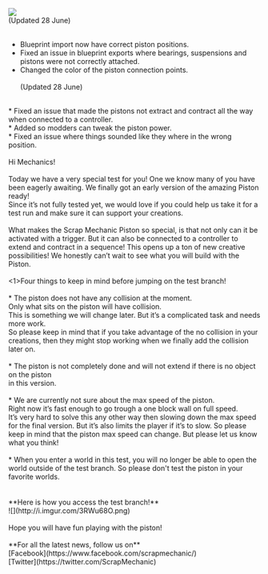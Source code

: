 ![](http://i.imgur.com/pmOSXIa.gif)<br/>
(Updated 28 June)<br/>
<br/>
* Blueprint import now have correct piston positions.<br/>
* Fixed an issue in blueprint exports where bearings, suspensions and pistons were not correctly attached.<br/>
* Changed the color of the piston connection points.<br/><br/>
(Updated 28 June)<br/>
<br/>
* Fixed an issue that made the pistons not extract and contract all the way when connected to a controller. <br/>
* Added so modders can tweak the piston power.<br/>
* Fixed an issue where things sounded like they where in the wrong position.<br/><br/>
Hi Mechanics!<br/>
<br/>
Today we have a very special test for you! One we know many of you have been eagerly awaiting. We finally got an early version of the amazing Piston ready!<br/>
Since it’s not fully tested yet, we would love if you could help us take it for a test run and make sure it can support your creations.  <br/>
<br/>
What makes the Scrap Mechanic Piston so special, is that not only can it be activated with a trigger. But it can also be connected to a controller to extend and contract in a sequence! This opens up a ton of new creative possibilities! We honestly can’t wait to see what you will build with the Piston.<br/>
<br/>
<1>Four things to keep in mind before jumping on the test branch!</1><br/>
<br/>
* The piston does not have any collision at the moment. <br/>
Only what sits on the piston will have collision.<br/>
This is something we will change later. But it’s a complicated task and needs more work.<br/>
So please keep in mind that if you take advantage of the no collision in your creations, then they might stop working when we finally add the collision later on.<br/>
<br/>
* The piston is not completely done and will not extend if there is no object on the piston<br/>
in this version.<br/>
<br/>
* We are currently not sure about the max speed of the piston. <br/>
Right now it’s fast enough to go trough a one block wall on full speed. <br/>
It’s very hard to solve this any other way then slowing down the max speed for the final version. But it’s also limits the player if it’s to slow. So please keep in mind that the piston max speed can change. But please let us know what you think!<br/>
<br/>
* When you enter a world in this test, you will no longer be able to open the world outside of the test branch. So please don't test the piston in your favorite worlds.<br/><br/>
<br/>
**Here is how you access the test branch!**<br/>
![](http://i.imgur.com/3RWu68O.png)<br/>
<br/>
Hope you will have fun playing with the piston!<br/>
<br/>
**For all the latest news, follow us on**<br/>
[Facebook](https://www.facebook.com/scrapmechanic/)<br/>
[Twitter](https://twitter.com/ScrapMechanic)
